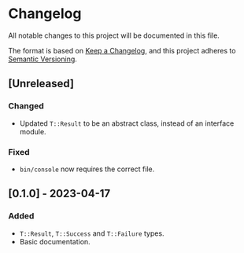 # Changelog
All notable changes to this project will be documented in this file.

The format is based on [Keep a Changelog](https://keepachangelog.com/en/1.0.0/),
and this project adheres to [Semantic Versioning](https://semver.org/spec/v2.0.0.html).

## [Unreleased]

### Changed

- Updated `T::Result` to be an abstract class, instead of an interface module.

### Fixed

- `bin/console` now requires the correct file.

## [0.1.0] - 2023-04-17

### Added

- `T::Result`, `T::Success` and `T::Failure` types.
- Basic documentation.
